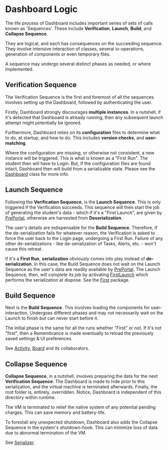 # Dashboard Logic

The life process of Dashboard includes important series of sets of calls
known as 'Sequences'.  These include **Verification**, **Launch**,
**Build**, and **Collapse Sequence**.

They are logical, and each has consequences on the succeeding sequence.
They involve intensive interaction of classes, several io-operations,
generation of components or even temporary files.

A sequence may undergo several distinct phases as needed, or where implemented.

## Verification Sequence
The Verification Sequence is the first and foremost of all the sequences.
Involves setting up the Dashboard, followed by authenticating the user.

Firstly, Dashboard strongly discourages **multiple instances**.
In a nutshell, if it's detected that Dashboard is already running, then any
subsequent launch attempt might potentially be ignored.

Furthermore, Dashboard relies on its **configuration** files to determine what
to do, at startup, and how to do. This includes **version checks**, and **user-matching**.

Where the configuration are missing, or otherwise not consistent, a new instance
will be triggered. This is what is known as a "First Run".
The student then will have to Login. But, if the configuration files are found
intact, Dashboard then will build from a serializable state.
Please see the [Dashboard](src/main/java/utg/Dashboard.java) class for more info.

## Launch Sequence
Following the **Verification Sequence**, is the **Launch Sequence**.
This is only triggered if the Verification succeeds.
This sequence will then start the job of generating the student's data -
which if it's a "First Launch", are given by [PrePortal](src/main/java/core/first/PrePortal.java),
otherwise are harvested from **Deserialization**.

The user's details are indispensable for the **Build Sequence**.
Therefore, if the de-serialization fails for whatever reason,
the Verification is asked to force the user back to the Login page,
undergoing a First Run. Failure of any other de-serializations -
like de-serialization of Tasks, Alerts, etc. - won't cause this retreat.

If it's a **First Run**, **serialization** obviously comes into play instead of **de-serialization**.
In this case, the Build Sequence does not wait on the Launch Sequence
as the user's data are readily available by [PrePortal](src/main/java/core/first/PrePortal.java).
The Launch Sequence, then, will complete its job by activating
[FirstLaunch](src/main/java/core/first/FirstLaunch.java) which performs
the serialization at dispose. See the [First](src/main/java/core/first) package.

## Build Sequence
Next is the **Build Sequence**. This involves loading the components for user-interaction.
Undergoes different phases and may not necessarily wait on the Launch to finish
but can never start before it.

The initial phase is the same for all the runs whether "First" or not.
If it's not "first", then a Remembrance is made eventually to reload
the previously saved settings & UI preferences.

See [Activity](src/main/java/core/Activity.java),
[Board](src/main/java/core/Board.java) and its collaborators.

## Collapse Sequence
**Collapse Sequence**, in a nutshell, involves preparing the data for the next
**Verification Sequence**. The Dashboard is made to hide prior to this serialization,
and the virtual machine is terminated afterwards. Finally, the root folder is,
entirely, overridden. Notice, Dashboard is independent of this directory within runtime.

The VM is terminated to relief the native system of any potential pending
charges. This can save memory and battery-life.

To forestall any unexpected shutdown, Dashboard also adds the
Collapse Sequence in the system's shutdown-hook.
This can minimize loss of data due to abnormal termination of the VM.

See [Serializer](src/main/java/core/serial/Serializer.java).
